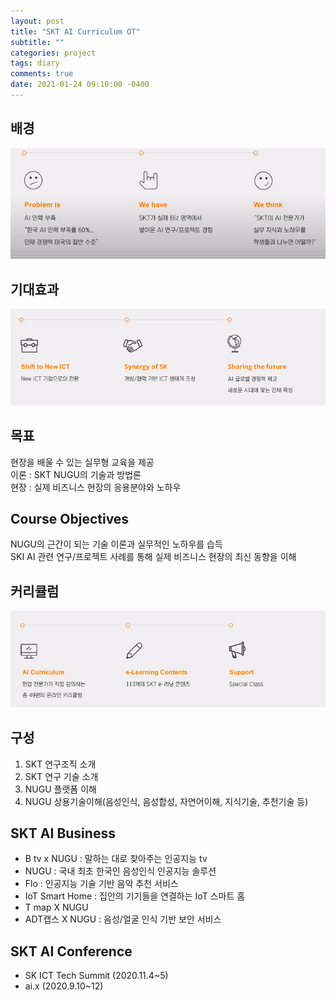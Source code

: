 ```yaml
---
layout: post
title: "SKT AI Curriculum OT"
subtitle: ""
categories: project
tags: diary
comments: true
date: 2021-01-24 09:10:00 -0400
---
```


## 배경      
<img src="/assets/img/posts/Cap 2021-01-24 08-53-43-323.jpg">    
<br>

## 기대효과 
<img src="/assets/img/posts/Cap 2021-01-24 08-56-24-996.jpg">     
<br>

## 목표 
현장을 배울 수 있는 실무형 교육을 제공      
이론 : SKT NUGU의 기술과 방법론         
현장 : 실제 비즈니스 현장의 응용분야와 노하우       

## Course Objectives
NUGU의 근간이 되는 기술 이론과 실무적인 노하우를 습득   
SKI AI 관련 연구/프로젝트 사례를 통해 실제 비즈니스 현장의 최신 동향을 이해     

## 커리큘럼
<img src="/assets/img/posts/Cap 2021-01-24 08-56-30-096.jpg">    
<br>

## 구성 
1. SKT 연구조직 소개    
2. SKT 연구 기술 소개   
3. NUGU 플랫폼 이해     
4. NUGU 상용기술이해(음성인식, 음성합성, 자연어이해, 지식기술, 추천기술 등)     

## SKT AI Business  
- B tv x NUGU : 말하는 대로 찾아주는 인공지능 tv  
- NUGU : 국내 최초 한국인 음성인식 인공지능 솔루션       
- Flo : 인공지능 기술 기반 음악 추천 서비스   
- IoT Smart Home : 집안의 기기들을 연결하는 IoT 스마트 홈     
- T map X NUGU    
- ADT캡스 X NUGU : 음성/얼굴 인식 기반 보안 서비스    
    
## SKT AI Conference    
- SK ICT Tech Summit (2020.11.4~5)    
- ai.x (2020.9.10~12)     
